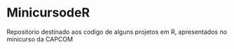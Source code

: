 # MinicursodeR
Repositorio destinado aos codigo de alguns projetos em R, apresentados no minicurso da CAPCOM
